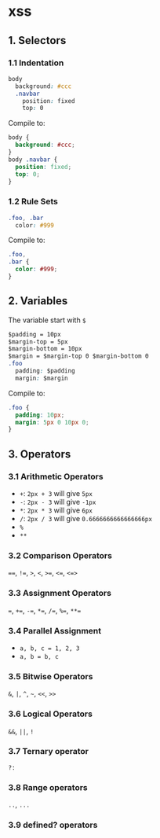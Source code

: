 xss
===

## 1. Selectors
### 1.1 Indentation
```css
body
  background: #ccc
  .navbar
    position: fixed
    top: 0
```
Compile to:
```css
body {
  background: #ccc;
}
body .navbar {
  position: fixed;
  top: 0;
}
```
### 1.2 Rule Sets
```css
.foo, .bar
  color: #999
```
Compile to:
```css
.foo,
.bar {
  color: #999;
}
```

## 2. Variables
The variable start with `$`
```css
$padding = 10px
$margin-top = 5px
$margin-bottom = 10px
$margin = $margin-top 0 $margin-bottom 0
.foo
  padding: $padding
  margin: $margin
```
Compile to:
```css
.foo {
  padding: 10px;
  margin: 5px 0 10px 0;
}
```

## 3. Operators
### 3.1 Arithmetic Operators
+ `+`: `2px + 3` will give `5px`
+ `-`: `2px - 3` will give `-1px`
+ `*`: `2px * 3` will give `6px`
+ `/`: `2px / 3` will give `0.6666666666666666px`
+ `%`
+ `**`

### 3.2 Comparison Operators
`==`, `!=`, `>`, `<`, `>=`, `<=`, `<=>`

### 3.3 Assignment Operators
`=`, `+=`, `-=`, `*=`, `/=`, `%=`, `**=`

### 3.4 Parallel Assignment
+ `a, b, c = 1, 2, 3`
+ `a, b = b, c`
 
### 3.5 Bitwise Operators
`&`, `|`, `^`, `~`, `<<`, `>>`
 
### 3.6 Logical Operators
`&&`, `||`, `!`
 
### 3.7 Ternary operator
`?:`

### 3.8 Range operators
`..`, `...`
 
### 3.9 defined? operators
